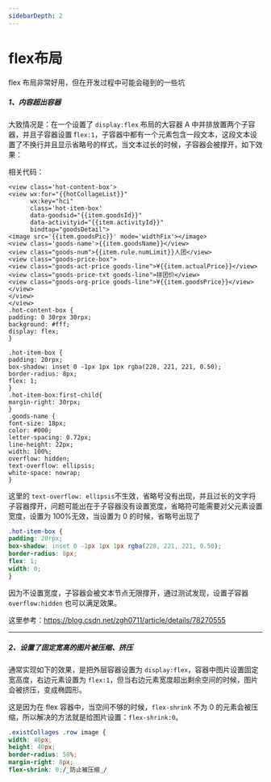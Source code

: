 ```yaml
---
sidebarDepth: 2
---
```


# flex布局


flex 布局非常好用，但在开发过程中可能会碰到的一些坑

##### 1、内容超出容器
大致情况是：在一个设置了 `display:flex` 布局的大容器 A 中并排放置两个子容器，并且子容器设置 f`lex:1`，子容器中都有一个元素包含一段文本，这段文本设置了不换行并且显示省略号的样式，当文本过长的时候，子容器会被撑开，如下效果：

相关代码：

```vue
<view class='hot-content-box'>
<view wx:for="{{hotCollageList}}" 
      wx:key="hci" 
      class='hot-item-box' 
      data-goodsid="{{item.goodsId}}" 
      data-activityid="{{item.activityId}}" 
      bindtap="goodsDetail">
<image src='{{item.goodsPic}}' mode='widthFix'></image>
<view class='goods-name'>{{item.goodsName}}</view>
<view class="goods-num">{{item.rule.numLimit}}人团</view>
<view class="goods-price-box">
<view class="goods-act-price goods-line">¥{{item.actualPrice}}</view>
<view class="goods-price-txt goods-line">拼团价</view>
<view class="goods-org-price goods-line">¥{{item.goodsPrice}}</view>
</view>
</view>
</view>
.hot-content-box {
padding: 0 30rpx 30rpx;
background: #fff;
display: flex;
}

.hot-item-box {
padding: 20rpx;
box-shadow: inset 0 -1px 1px 1px rgba(228, 221, 221, 0.50);
border-radius: 8px;
flex: 1;
}
.hot-item-box:first-child{
margin-right: 30rpx;
}
.goods-name {
font-size: 18px;
color: #000;
letter-spacing: 0.72px;
line-height: 22px;
width: 100%;
overflow: hidden;
text-overflow: ellipsis;
white-space: nowrap;
}
```

这里的 `text-overflow: ellipsis`不生效，省略号没有出现，并且过长的文字将子容器撑开，问题可能出在于子容器没有设置宽度，省略符可能需要对父元素设置宽度，设置为 100%无效，当设置为 0 的时候，省略号出现了

```css
.hot-item-box {
padding: 20rpx;
box-shadow: inset 0 -1px 1px 1px rgba(228, 221, 221, 0.50);
border-radius: 8px;
flex: 1;
width: 0;
}
```

因为不设置宽度，子容器会被文本节点无限撑开，通过测试发现，设置子容器 `overflow:hidden` 也可以满足效果。

这里参考：https://blog.csdn.net/zgh0711/article/details/78270555

------

##### 2、设置了固定宽高的图片被压缩、挤压
通常实现如下的效果，是把外层容器设置为 `display:flex`，容器中图片设置固定宽高度，右边元素设置为 `flex:1`，但当右边元素宽度超出剩余空间的时候，图片会被挤压，变成椭圆形。

这是因为在 flex 容器中，当空间不够的时候，`flex-shrink` 不为 0 的元素会被压缩，所以解决的方法就是给图片设置：`flex-shrink:0`。

```css
.existCollages .row image {
width: 40px;
height: 40px;
border-radius: 50%;
margin-right: 8px;
flex-shrink: 0;/_防止被压缩_/
```


